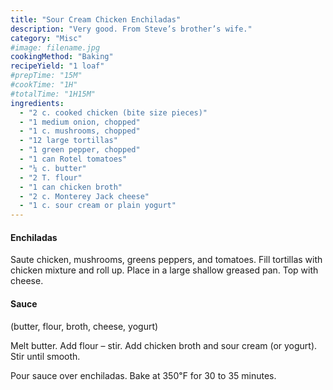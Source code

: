 ```yaml
---
title: "Sour Cream Chicken Enchiladas"
description: "Very good. From Steve’s brother’s wife."
category: "Misc"
#image: filename.jpg
cookingMethod: "Baking"
recipeYield: "1 loaf"
#prepTime: "15M"
#cookTime: "1H"
#totalTime: "1H15M"
ingredients:
  - "2 c. cooked chicken (bite size pieces)"
  - "1 medium onion, chopped"
  - "1 c. mushrooms, chopped"
  - "12 large tortillas"
  - "1 green pepper, chopped"
  - "1 can Rotel tomatoes"
  - "¼ c. butter"
  - "2 T. flour"
  - "1 can chicken broth"
  - "2 c. Monterey Jack cheese"
  - "1 c. sour cream or plain yogurt"
---
```


#### Enchiladas

Saute chicken, mushrooms, greens peppers, and tomatoes.
Fill tortillas with chicken mixture and roll up.
Place in a large shallow greased pan. Top with cheese.

#### Sauce

(butter, flour, broth, cheese, yogurt)

Melt butter. Add flour – stir.
Add chicken broth and sour cream (or yogurt). Stir until smooth.

Pour sauce over enchiladas. Bake at 350℉ for 30 to 35 minutes.
